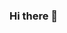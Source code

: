 ### Hi there 👋

<!--
**NicaDago/NicaDago** is a ✨ _special_ ✨ repository because its `README.md` (this file) appears on your GitHub profile.

Here are some ideas to get you started:

- 🔭 I’m currently working on my portfolio
- 🌱 I’m currently learning Phyton
- 👯 I’m looking to collaborate on ... not sure
- 🤔 I’m looking for help with mmmmm nothing at the moment
- 💬 Ask me about anything you like
- 📫 How to reach me: www.monart.space
- ⚡ Fun fact: during my master degree course as a web designer I fell in love with Data Science
-->

